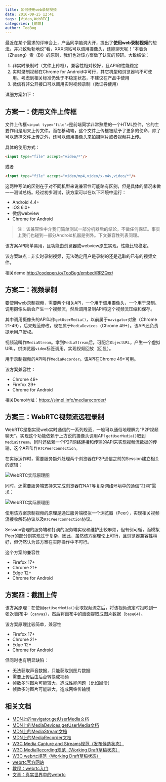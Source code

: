 ```yaml
---
title: 如何使用web录制视频
date: 2016-09-25 12:41
tags: [Video,WebRTC]
categories: [前端]
author: TooBug
---
```


最近在某个需求的评审会上，产品同学脑洞大开，提出了**使用web录制视频**的想法。并兴致勃勃地说“看，XXX网站可以调用摄像头，还能聊天呢！”本着负（Zhuang）责（Bi）的原则，我们也对该方案做了认真的预研。大致结论：

1. 非实时录制时（文件上传框），兼容性相对较好，且API和性能稳定
2. 实时录制视频在Chrome for Android中可行，其它机型和浏览器均不可使用。考虑到相关标准仍处于不稳定状态，不建议在产品中使用
3. 微信有非公开接口可以调用实时视频录制（微证券使用）

详细方案如下：

<!--more-->

## 方案一：使用文件上传框

文件上传框`<input type="file">`是前端同学非常熟悉的一个HTML控件，它的主要作用是用来上传文件。而在移动端，这个文件上传框被赋予了更多的使命，除了可以选择文件上传之外，还可以调用摄像头来拍摄照片或者视频并上传。

具体的使用方式：

```html
<input type="file" accept="video/*"/>
```

或者

```html
<input type="file" accept="video/mp4,video/x-m4v,video/*"/>
```

这两种写法的区别在于对不同机型来说兼容性可能略有区别，但是具体的情况未做一一测试总结。经过初步测试，该方案可以在以下环境中运行：

- Android 4.4+
- iOS 6.0+
- 微信webview
- Chrome for Android

> 注：该兼容性中介我们简单测试一部分机器后的结论，不做任何保证。事实上我们也碰到一部分Android机器是例外。下文兼容性列表同理。

该方案API简单易用，且功能由浏览器或webview原生实现，性能比较稳定。


该方案缺点：非实时录制视频，无法确定用户是录制的还是选取的已有的视频文件。

相关demo <http://codepen.io/TooBug/embed/RRZQxr/>

## 方案二：视频录制

要使用web录制视频，需要两个相关API，一个用于调用摄像头，一个用于录制。调用摄像头后会产生一个视频流，然后调用录制API将这个视频流压缩和保存。

其中调用摄像头的API叫作`getUserMedia()`，以前属于`navigator`对象（Chrome 21-49），后来规范修改，现在属于`MediaDevices`（Chrome 49+）。该API还负责提示用户授权。

视频流叫作`MediaStream`。拿到`MediaStream`后，可配合`ObjectURL`，产生一个虚拟URL，供浏览器`video`标签调用，实现视频回放（回显）。

用于录制视频的API叫作`MediaRecorder`。该API在Chrome 49+可用。

该方案兼容性：

- Chrome 49+
- Firefox 29+
- Chrome for Android

相关Demo地址：<https://simpl.info/mediarecorder/>

## 方案三：WebRTC视频流远程录制

WebRTC是指实现web实时通信的一系列规范，一般可以通俗地理解为“P2P视频聊天”。实现这个功能依赖于上方说的摄像头调用API `getUserMedia()`取到`MediaStream`，同时还依赖一个P2P网络连接和传输的API来实现视频流数据的传输，这个API叫作`RTCPeerConnection`。

在实际运作时，需要服务额外处理两个浏览器在P2P通信之前的Session建立相关的逻辑：

![WebRTC实际原理图](/images/capture-video-on-web/1.png)

同时，还需要服务端支持来完成浏览器在NAT等复杂网络环境中的通信“打洞”需求：

![WebRTC实际原理图](/images/capture-video-on-web/2.png)

使用该方案录制视频的原理是通过服务端模拟一个浏览器（Peer），实现相关视频流接收解码协议以及`RTCPeerConnection`协议。

Session管理的服务端和打洞的服务端实现和维护比较麻烦，但有例可循，而模拟Peer的部分则实现过于复杂，因此，虽然该方案理论上可行，且浏览器兼容性稍好，但仍然认为该方案在实际操作中不可行。

这个方案的兼容性

- Firefox 17+
- Chrome 21+
- Edge 12+
- Chrome for Android

## 方案四：截图上传

该方案原理：在使用`getUserMedia()`获取视频流之后，将该视频流定时投映到一张2d画布中（`canvas`），然后将画布中的画面提取成图片数据（`base64`）。

该方案原理比较简单，兼容性

- Firefox 17+
- Chrome 21+
- Edge 12+
- Chrome for Android

但同时也有明显缺陷：
- 无法获取声音数据，只能获取到图片数据
- 需要上传后由后台转换成视频
- 帧数多时图片可能较大，造成性能问题（比如崩溃）
- 帧数多时图片可能较大，造成网络传输慢

## 相关文档

- [MDN上的navigator.getUserMedia文档](https://developer.mozilla.org/zh-CN/docs/Web/API/Navigator/getUserMedia)
- [MDN上的MediaDevices.getUserMedia文档](https://developer.mozilla.org/en-US/docs/Web/API/MediaDevices/getUserMedia)
- [MDN上的MediaStream文档](https://developer.mozilla.org/en-US/docs/Web/API/MediaStream)
- [MDN上的MediaRecorder文档](https://developer.mozilla.org/zh-CN/docs/Web/API/MediaRecorder)
- [W3C Media Capture and Streams规范（发布候选状态）](https://www.w3.org/TR/mediacapture-streams/)
- [W3C MediaRecording规范（Working Draft草稿状态）](https://w3c.github.io/mediacapture-record/MediaRecorder.html)
- [W3C webrtc规范（Working Draft草稿状态）](http://w3c.github.io/webrtc-pc/)
- [webrtc官方网站](https://webrtc.github.io)
- [教程：webrtc入门](https://codelabs.developers.google.com/codelabs/webrtc-web/)
- [文章：真实世界中的webrtc](http://www.html5rocks.com/en/tutorials/webrtc/infrastructure/)
